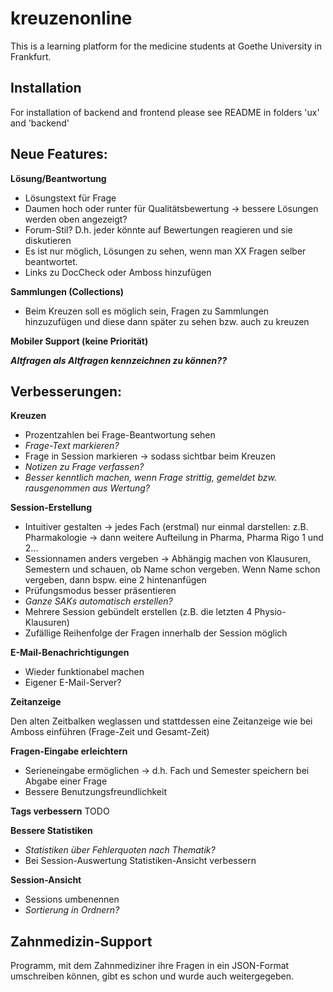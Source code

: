 # kreuzenonline
This is a learning platform for the medicine students at Goethe University in Frankfurt.

## Installation
For installation of backend and frontend please see README in folders 'ux' and 'backend'




## Neue Features:
**Lösung/Beantwortung**
- Lösungstext für Frage
- Daumen hoch oder runter für Qualitätsbewertung -> bessere Lösungen werden oben angezeigt?
- Forum-Stil? D.h. jeder könnte auf Bewertungen reagieren und sie diskutieren
- Es ist nur möglich, Lösungen zu sehen, wenn man XX Fragen selber beantwortet.
- Links zu DocCheck oder Amboss hinzufügen

**Sammlungen (Collections)**
- Beim Kreuzen soll es möglich sein, Fragen zu Sammlungen hinzuzufügen und diese dann später zu sehen bzw. auch zu kreuzen

**Mobiler Support (keine Priorität)**

_**Altfragen als Altfragen kennzeichnen zu können??**_

## Verbesserungen:
**Kreuzen**
- Prozentzahlen bei Frage-Beantwortung sehen
- _Frage-Text markieren?_
- Frage in Session markieren -> sodass sichtbar beim Kreuzen
- _Notizen zu Frage verfassen?_
- _Besser kenntlich machen, wenn Frage strittig, gemeldet bzw. rausgenommen aus Wertung?_

**Session-Erstellung**
- Intuitiver gestalten -> jedes Fach (erstmal) nur einmal darstellen: z.B. Pharmakologie -> dann weitere Aufteilung in Pharma, Pharma Rigo 1 und 2...
- Sessionnamen anders vergeben -> Abhängig machen von Klausuren, Semestern und schauen, ob Name schon vergeben. Wenn Name schon vergeben, dann bspw. eine 2 hintenanfügen
- Prüfungsmodus besser präsentieren
- _Ganze SAKs automatisch erstellen?_
- Mehrere Session gebündelt erstellen (z.B. die letzten 4 Physio-Klausuren)
- Zufällige Reihenfolge der Fragen innerhalb der Session möglich

**E-Mail-Benachrichtigungen**
- Wieder funktionabel machen
- Eigener E-Mail-Server?

**Zeitanzeige**

Den alten Zeitbalken weglassen und stattdessen eine Zeitanzeige wie bei Amboss einführen (Frage-Zeit und Gesamt-Zeit)

**Fragen-Eingabe erleichtern**
- Serieneingabe ermöglichen -> d.h. Fach und Semester speichern bei Abgabe einer Frage
- Bessere Benutzungsfreundlichkeit

**Tags verbessern**
TODO

**Bessere Statistiken**
- _Statistiken über Fehlerquoten nach Thematik?_
- Bei Session-Auswertung Statistiken-Ansicht verbessern

**Session-Ansicht**
- Sessions umbenennen
- _Sortierung in Ordnern?_


## Zahnmedizin-Support
Programm, mit dem Zahnmediziner ihre Fragen in ein JSON-Format umschreiben können, gibt es schon und wurde auch weitergegeben. 
